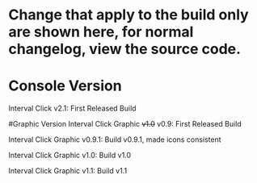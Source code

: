 # Change that apply to the build only are shown here, for normal changelog, view the source code.

# Console Version
Interval Click v2.1: First Released Build

#Graphic Version
Interval Click Graphic ~~v1.0~~ v0.9: First Released Build

Interval Click Graphic v0.9.1: Build v0.9.1, made icons consistent

Interval Click Graphic v1.0: Build v1.0

Interval Click Graphic v1.1: Build v1.1